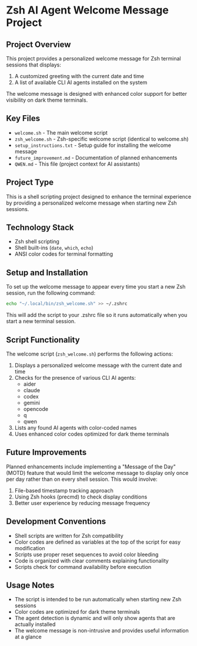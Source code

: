 # Zsh AI Agent Welcome Message Project

## Project Overview

This project provides a personalized welcome message for Zsh terminal sessions that displays:
1. A customized greeting with the current date and time
2. A list of available CLI AI agents installed on the system

The welcome message is designed with enhanced color support for better visibility on dark theme terminals.

## Key Files

- `welcome.sh` - The main welcome script
- `zsh_welcome.sh` - Zsh-specific welcome script (identical to welcome.sh)
- `setup_instructions.txt` - Setup guide for installing the welcome message
- `future_improvement.md` - Documentation of planned enhancements
- `QWEN.md` - This file (project context for AI assistants)

## Project Type

This is a shell scripting project designed to enhance the terminal experience by providing a personalized welcome message when starting new Zsh sessions.

## Technology Stack

- Zsh shell scripting
- Shell built-ins (`date`, `which`, `echo`)
- ANSI color codes for terminal formatting

## Setup and Installation

To set up the welcome message to appear every time you start a new Zsh session, run the following command:

```bash
echo "~/.local/bin/zsh_welcome.sh" >> ~/.zshrc
```

This will add the script to your .zshrc file so it runs automatically when you start a new terminal session.

## Script Functionality

The welcome script (`zsh_welcome.sh`) performs the following actions:

1. Displays a personalized welcome message with the current date and time
2. Checks for the presence of various CLI AI agents:
   - aider
   - claude
   - codex
   - gemini
   - opencode
   - q
   - qwen
3. Lists any found AI agents with color-coded names
4. Uses enhanced color codes optimized for dark theme terminals

## Future Improvements

Planned enhancements include implementing a "Message of the Day" (MOTD) feature that would limit the welcome message to display only once per day rather than on every shell session. This would involve:

1. File-based timestamp tracking approach
2. Using Zsh hooks (precmd) to check display conditions
3. Better user experience by reducing message frequency

## Development Conventions

- Shell scripts are written for Zsh compatibility
- Color codes are defined as variables at the top of the script for easy modification
- Scripts use proper reset sequences to avoid color bleeding
- Code is organized with clear comments explaining functionality
- Scripts check for command availability before execution

## Usage Notes

- The script is intended to be run automatically when starting new Zsh sessions
- Color codes are optimized for dark theme terminals
- The agent detection is dynamic and will only show agents that are actually installed
- The welcome message is non-intrusive and provides useful information at a glance